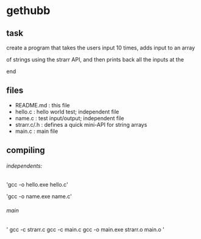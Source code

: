 # gethubb

## task
create a program that takes the users input 10 times, adds input to an array

of strings using the strarr API, and then prints back all the inputs at the

end

## files
 - README.md : this file
 - hello.c : hello world test; independent file
 - name.c : test input/output; independent file
 - strarr.c/.h : defines a quick mini-API for string arrays
 - main.c : main file

## compiling
###### independents:
'gcc -o hello.exe hello.c'

'gcc -o name.exe name.c'

###### main

'
gcc -c strarr.c
gcc -c main.c
gcc -o main.exe strarr.o main.o
'

